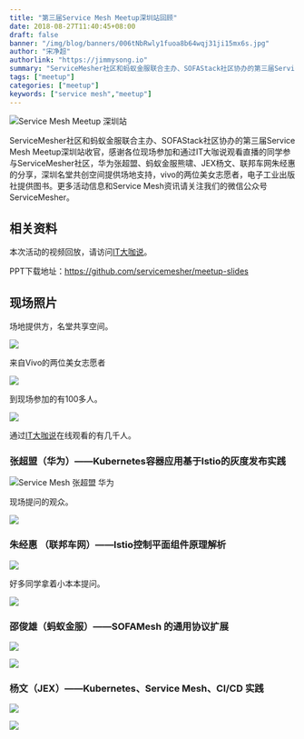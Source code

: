 ```yaml
---
title: "第三届Service Mesh Meetup深圳站回顾"
date: 2018-08-27T11:40:45+08:00
draft: false
banner: "/img/blog/banners/006tNbRwly1fuoa8b64wqj31ji15mx6s.jpg"
author: "宋净超"
authorlink: "https://jimmysong.io"
summary: "ServiceMesher社区和蚂蚁金服联合主办、SOFAStack社区协办的第三届Service Mesh Meetup深圳站收官，华为张超盟、蚂蚁金服熊啸、JEX杨文、联邦车网朱经惠给大家带来分享。"
tags: ["meetup"]
categories: ["meetup"]
keywords: ["service mesh","meetup"]
---
```


![Service Mesh Meetup 深圳站](https://raw.githubusercontent.com/servicemesher/website/master/content/blog/service-mesh-meetup-shenzhen-20180825/006tNbRwgy1fuo41nap0jj318w0txgyl.jpg)

ServiceMesher社区和蚂蚁金服联合主办、SOFAStack社区协办的第三届Service Mesh Meetup深圳站收官，感谢各位现场参加和通过IT大咖说观看直播的同学参与ServiceMesher社区，华为张超盟、蚂蚁金服熊啸、JEX杨文、联邦车网朱经惠的分享，深圳名堂共创空间提供场地支持，vivo的两位美女志愿者，电子工业出版社提供图书。更多活动信息和Service Mesh资讯请关注我们的微信公众号ServiceMesher。

## 相关资料	

本次活动的视频回放，请访问[IT大咖说](http://www.itdks.com/eventlist/detail/2549)。

PPT下载地址：https://github.com/servicemesher/meetup-slides

## 现场照片

场地提供方，名堂共享空间。

![](https://raw.githubusercontent.com/servicemesher/website/master/content/blog/service-mesh-meetup-shenzhen-20180825/006tNbRwly1fuo46qj051j31da0w8x4k.jpg)

来自Vivo的两位美女志愿者

![](https://raw.githubusercontent.com/servicemesher/website/master/content/blog/service-mesh-meetup-shenzhen-20180825/006tNbRwly1fuo45qvss5j31460qwb29.jpg)

到现场参加的有100多人。

![](https://raw.githubusercontent.com/servicemesher/website/master/content/blog/service-mesh-meetup-shenzhen-20180825/006tNbRwly1fuo43u5brwj31kw11te83.jpg)

通过[IT大咖说](http://www.itdks.com/eventlist/detail/2549)在线观看的有几千人。

### 张超盟（华为）——Kubernetes容器应用基于Istio的灰度发布实践

![Service Mesh 张超盟 华为](https://raw.githubusercontent.com/servicemesher/website/master/content/blog/service-mesh-meetup-shenzhen-20180825/006tNbRwly1fuo49ba8t1j318k0tunpd.jpg)

现场提问的观众。

![](https://raw.githubusercontent.com/servicemesher/website/master/content/blog/service-mesh-meetup-shenzhen-20180825/006tNbRwly1fuo4c33nb8j31d20wsx6p.jpg)

### 朱经惠 （联邦车网）——Istio控制平面组件原理解析

![](https://raw.githubusercontent.com/servicemesher/website/master/content/blog/service-mesh-meetup-shenzhen-20180825/006tNbRwly1fuo8cdv8ucj31ca0w21ky.jpg)

好多同学拿着小本本提问。

![](https://raw.githubusercontent.com/servicemesher/website/master/content/blog/service-mesh-meetup-shenzhen-20180825/006tNbRwly1fuo8dpztynj31ca0w84qq.jpg)

### 邵俊雄（蚂蚁金服）——SOFAMesh 的通用协议扩展

![](https://raw.githubusercontent.com/servicemesher/website/master/content/blog/service-mesh-meetup-shenzhen-20180825/006tNbRwly1fuo8f2jjhcj31c20w0qv5.jpg)

![](https://raw.githubusercontent.com/servicemesher/website/master/content/blog/service-mesh-meetup-shenzhen-20180825/006tNbRwly1fuo8fucll1j31c40vy4qq.jpg)

### 杨文（JEX）——Kubernetes、Service Mesh、CI/CD 实践

![](https://raw.githubusercontent.com/servicemesher/website/master/content/blog/service-mesh-meetup-shenzhen-20180825/006tNbRwly1fuo8gb5mwqj31bo0vy1ky.jpg)

![](https://raw.githubusercontent.com/servicemesher/website/master/content/blog/service-mesh-meetup-shenzhen-20180825/006tNbRwly1fuo8h8kr3gj31ca0wab2a.jpg)

